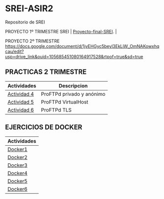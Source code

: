 # SREI-ASIR2
Repositorio de SREI

PROYECTO 1º TRIMESTRE SREI 
  | [Proyecto-final-SREI](Proyecto-final-SREI/LÉAME.md). |

PROYECTO 2º TRIMESTRE 
    https://docs.google.com/document/d/1jvEHGyc5beyl3EkLiW_OmNAKowxhqcau/edit?usp=drive_link&ouid=105685451080164917528&rtpof=true&sd=true

## PRACTICAS 2 TRIMESTRE

| Actividades  | Descripcion |
| ------------- | ------------- |
|  [Actividad 4](https://docs.google.com/document/d/1CDzxPdp15S7NLnmTIcmJdwK3GKgyqmMM/edit?usp=drive_link&ouid=105685451080164917528&rtpof=true&sd=true)  | ProFTPd privado y anónimo  |
|  [Actividad 5](https://docs.google.com/document/d/1SCaDYwg12HvmSMXUR7g6eNPupIoCAEym/edit?usp=drive_link&ouid=105685451080164917528&rtpof=true&sd=true)  |  ProFTPd VirtualHost  |
|  [Actividad 6](https://docs.google.com/document/d/14McLNgllRYRVHx_RaTTw1oMo83R8zUvN/edit?usp=drive_link&ouid=105685451080164917528&rtpof=true&sd=true)  | ProFTPd TLS |



## EJERCICIOS DE DOCKER
| Actividades  |
| ------------- | 
|  [Docker1](https://docs.google.com/document/d/1We3pbU3m2CofjCdqUfERq4Iex0zgeF0l/edit?usp=drive_link&ouid=105685451080164917528&rtpof=true&sd=true)  | 
|  [Docker2](https://docs.google.com/document/d/1zIqm7gezmowi34ihB2OsSGFE7R-GKHTf/edit?usp=drive_link&ouid=105685451080164917528&rtpof=true&sd=true)  |  
|  [Docker3](https://docs.google.com/document/d/1urG9ylO4tOpadZQ_2k5FjL8C0MNfFTPC/edit?usp=drive_link&ouid=105685451080164917528&rtpof=true&sd=true)  | 
|  [Docker4](https://docs.google.com/document/d/1-TotdbcVAwllvwXnXEBX5QUoruMrZwWL/edit?usp=drive_link&ouid=105685451080164917528&rtpof=true&sd=true)  |
|  [Docker5](https://docs.google.com/document/d/1WYyqPw4cJLXlqVqBW41rgybB4ZePCmMi/edit?usp=drive_link&ouid=105685451080164917528&rtpof=true&sd=true)  |
|  [Docker6](https://docs.google.com/document/d/1Dw1RuczXG9We4X1yQSpG8IaHZ2aeW--x/edit?usp=drive_link&ouid=105685451080164917528&rtpof=true&sd=true)  |

